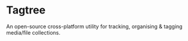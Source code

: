 # Tagtree
An open-source cross-platform utility for tracking, organising &amp; tagging media/file collections.
